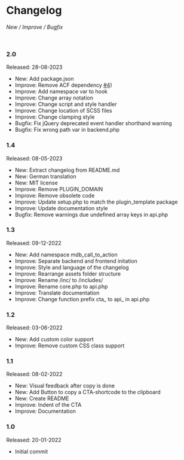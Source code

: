 # Changelog

*New / Improve / Bugfix*

<br>

### 2.0
Released: 28-08-2023

* New: Add package.json
* Improve: Remove ACF dependency [#4](https://github.com/mdibella-dev/mdb-call-to-action/issues/4))
* Improve: Add namespace var to hook
* Improve: Change array notation
* Improve: Change script and style handler
* Improve: Change location of SCSS files
* Improve: Change clamping style
* Bugfix: Fix jQuery deprecated event handler shorthand warning
* Bugfix: Fix wrong path var in backend.php


### 1.4
Released: 08-05-2023

* New: Extract changelog from README.md
* New: German translation
* New: MIT license
* Improve: Remove PLUGIN_DOMAIN
* Improve: Remove obsolete code
* Improve: Update setup.php to match the plugin_template package
* Improve: Update documentation style
* Bugfix: Remove warnings due undefined array keys in api.php


### 1.3
Released: 09-12-2022

* New: Add namespace mdb_call_to_action
* Improve: Separate backend and frontend initation
* Improve: Style and language of the changelog
* Improve: Rearrange assets folder structure
* Improve: Rename /inc/ to /includes/
* Improve: Rename core.php to api.php
* Improve: Translate documentation
* Improve: Change function prefix cta_ to api_ in api.php


### 1.2
Released: 03-06-2022

* New: Add custom color support
* Improve: Remove custom CSS class support


### 1.1
Released: 08-02-2022

* New: Visual feedback after copy is done
* New: Add Button to copy a CTA-shortcode to the clipboard
* New: Create README
* Improve: Indent of the CTA
* Improve: Documentation


### 1.0
Released: 20-01-2022

* Initial commit

